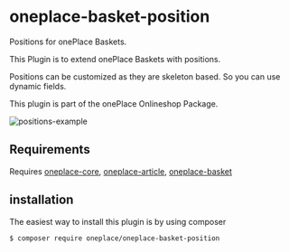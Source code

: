 # oneplace-basket-position

Positions for onePlace Baskets.

This Plugin is to extend onePlace Baskets with positions. 

Positions can be customized as they are skeleton based. So you can
use dynamic fields.

This plugin is part of the onePlace Onlineshop Package.

![positions-example](http://docs.1plc.ch/img/basketpositions.jpg)

## Requirements

Requires [oneplace-core](https://github.com/OnePlc/PLC_X_Core), [oneplace-article](https://github.com/OnePlc/PLC_X_Article), [oneplace-basket](https://github.com/OnePlc/PLC_X_Basket)

## installation

The easiest way to install this plugin is by using composer
```bash
$ composer require oneplace/oneplace-basket-position
```